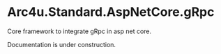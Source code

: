 # Arc4u.Standard.AspNetCore.gRpc

Core framework to integrate gRpc in asp net core.

Documentation is under construction.
